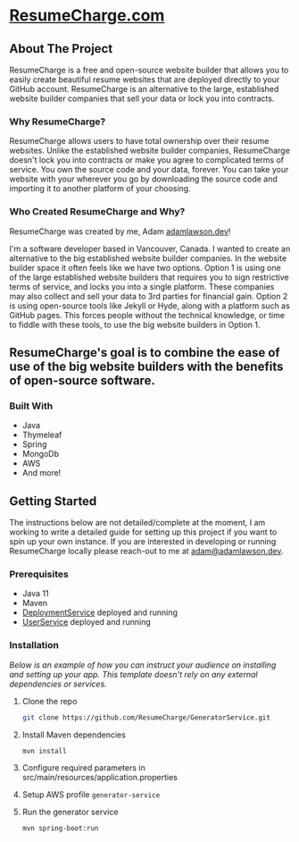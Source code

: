 # [ResumeCharge.com](https://resumecharge.com)

<!-- ABOUT ResumeCharge -->
## About The Project

ResumeCharge is a free and open-source website builder that allows you to easily create beautiful resume 
websites that are deployed directly to your GitHub account. ResumeCharge is an alternative to the large, established website
builder companies that sell your data or lock you into contracts.

### Why ResumeCharge?
ResumeCharge allows users to have total ownership over their resume websites. Unlike the established website builder companies,
ResumeCharge doesn't lock you into contracts or make you agree to complicated terms of service. You own the 
source code and your data, forever. You can take your website with your wherever you go by downloading the source code
and importing it to another platform of your choosing.

### Who Created ResumeCharge and Why?
ResumeCharge was created by me, Adam [adamlawson.dev](https://adamlawson.dev/)! 

I'm a software developer based in Vancouver, Canada. I wanted to 
create an alternative to the big established website builder companies. In the website builder space it often feels like
we have two options. Option 1 is using one of the large established website builders that requires you to sign
restrictive terms of service, and locks you into a single platform. These companies may also collect and sell your data
to 3rd parties for financial gain. Option 2 is using open-source tools like Jekyll or Hyde, along with a platform such as GitHub pages.
This forces people without the technical knowledge, or time to fiddle with these tools, to use the big website builders in Option 1.

## ResumeCharge's goal is to combine the ease of use of the big website builders with the benefits of open-source software.


### Built With

* Java
* Thymeleaf
* Spring
* MongoDb
* AWS
* And more!


<!-- GETTING STARTED -->
## Getting Started
The instructions below are not detailed/complete at the moment, I am working to write a detailed guide for setting up
this project if you want to spin up your own instance. If you are interested in developing or running ResumeCharge
locally please reach-out to me at [adam@adamlawson.dev](mailto:adam@adamlawson.dev).

### Prerequisites

* Java 11
* Maven
* [DeploymentService](https://github.com/ResumeCharge/DeploymentService) deployed and running
* [UserService](https://github.com/ResumeCharge/UserService) deployed and running

### Installation

_Below is an example of how you can instruct your audience on installing and setting up your app. This template doesn't rely on any external dependencies or services._

1. Clone the repo
   ```sh
   git clone https://github.com/ResumeCharge/GeneratorService.git
   ```
2. Install Maven dependencies
   ```sh
   mvn install
   ```
3. Configure required parameters in src/main/resources/application.properties

4. Setup AWS profile `generator-service`
5. Run the generator service
   ```sh
   mvn spring-boot:run
   ```
